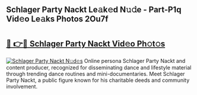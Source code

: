 ## Schlager Party Nackt Le𝚊k𝚎d N𝚞𝚍e - Part-P1q Vid𝚎o Le𝚊ks Photos 2Ou7f

# <h2><a href="http://fb9bzpe.evod.top/?m=Schlager+Party+Nackt">🔗 👉🔴 Schlager Party Nackt Vid𝚎o Ph𝚘t𝚘s</a></h2>

[![Schlager Party Nackt N𝚞d𝚎s](https://i.imgur.com/8V9OHl7.gif)](http://fb9bzpe.evod.top/?m=Schlager+Party+Nackt)
Online persona Schlager Party Nackt and content producer, recognized for disseminating dance and lifestyle material through trending dance routines and mini-documentaries. Meet Schlager Party Nackt, a public figure known for his charitable deeds and community involvement. 
